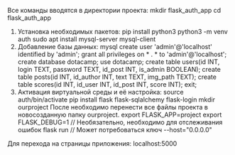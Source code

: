 Все команды вводятся в директории проекта:
		mkdir flask_auth_app
 		cd flask_auth_app

1. Установка необходимых пакетов:
		pip install python3
		python3 -m venv auth
		sudo apt install mysql-server mysql-client
2. Добавление базы данных:
   		mysql
   		create user 'admin'@'localhost' identified by 'admin';
   		grant all privileges on * . * to 'admin'@'localhost';
   		create database dotacamp;
   		use dotacamp;
   		create table users(id INT, login TEXT, password TEXT, id_post INT, is_admin BOOLEAN);
   		create table posts(id INT, id_author INT, text TEXT, img_path TEXT);
   		create table scores(id INT, id_user INT, id_post INT, score INT);
   		exit;
4. Активация виртуальной среды и её настройка:
		source auth/bin/activate
		pip install flask flask-sqlalchemy flask-login
		mkdir ourproject
		После необходимо перенести все файлы проекта в новосозданную папку ourproject.
		export FLASK_APP=project
		export FLASK_DEBUG=1					// Необязательно, необходимо для отслеживания ошибок
		flask run											// Может потребоваться ключ --host="0.0.0.0"

Для перехода на страницы приложения: localhost:5000
